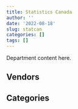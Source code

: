 ```yaml
---
title: Statistics Canada
author: ''
date: '2022-08-18'
slug: statcan
categories: []
tags: []
---
```


<script src="/rmarkdown-libs/htmlwidgets/htmlwidgets.js"></script>
<link href="/rmarkdown-libs/datatables-css/datatables-crosstalk.css" rel="stylesheet" />
<script src="/rmarkdown-libs/datatables-binding/datatables.js"></script>
<script src="/rmarkdown-libs/jquery/jquery-3.6.0.min.js"></script>
<link href="/rmarkdown-libs/dt-core-bootstrap/css/dataTables.bootstrap.min.css" rel="stylesheet" />
<link href="/rmarkdown-libs/dt-core-bootstrap/css/dataTables.bootstrap.extra.css" rel="stylesheet" />
<script src="/rmarkdown-libs/dt-core-bootstrap/js/jquery.dataTables.min.js"></script>
<script src="/rmarkdown-libs/dt-core-bootstrap/js/dataTables.bootstrap.min.js"></script>
<link href="/rmarkdown-libs/crosstalk/css/crosstalk.min.css" rel="stylesheet" />
<script src="/rmarkdown-libs/crosstalk/js/crosstalk.min.js"></script>
<script src="/rmarkdown-libs/htmlwidgets/htmlwidgets.js"></script>
<link href="/rmarkdown-libs/datatables-css/datatables-crosstalk.css" rel="stylesheet" />
<script src="/rmarkdown-libs/datatables-binding/datatables.js"></script>
<script src="/rmarkdown-libs/jquery/jquery-3.6.0.min.js"></script>
<link href="/rmarkdown-libs/dt-core-bootstrap/css/dataTables.bootstrap.min.css" rel="stylesheet" />
<link href="/rmarkdown-libs/dt-core-bootstrap/css/dataTables.bootstrap.extra.css" rel="stylesheet" />
<script src="/rmarkdown-libs/dt-core-bootstrap/js/jquery.dataTables.min.js"></script>
<script src="/rmarkdown-libs/dt-core-bootstrap/js/dataTables.bootstrap.min.js"></script>
<link href="/rmarkdown-libs/crosstalk/css/crosstalk.min.css" rel="stylesheet" />
<script src="/rmarkdown-libs/crosstalk/js/crosstalk.min.js"></script>

Department content here.

## Vendors

<div id="htmlwidget-1" style="width:100%;height:auto;" class="datatables html-widget"></div>
<script type="application/json" data-for="htmlwidget-1">{"x":{"style":"bootstrap","filter":"none","vertical":false,"data":[["<a href=\"/vendors/advanced_business_interiors/\">ADVANCED BUSINESS INTERIORS<\/a>","<a href=\"/vendors/apparel_trimmings/\">APPAREL TRIMMINGS<\/a>","<a href=\"/vendors/applied_electonics/\">APPLIED ELECTONICS<\/a>","<a href=\"/vendors/asokan_business_interiors/\">ASOKAN BUSINESS INTERIORS<\/a>","<a href=\"/vendors/avi_spl_canada/\">AVI SPL CANADA<\/a>","<a href=\"/vendors/banctec_canada/\">BANCTEC CANADA<\/a>","<a href=\"/vendors/bayshore_healthcare/\">BAYSHORE HEALTHCARE<\/a>","<a href=\"/vendors/bell_canada/\">BELL CANADA<\/a>","<a href=\"/vendors/canadian_corps_of_commissionaires/\">CANADIAN CORPS OF COMMISSIONAIRES<\/a>","<a href=\"/vendors/canon/\">CANON<\/a>","<a href=\"/vendors/cansel_survey_equipment/\">CANSEL SURVEY EQUIPMENT<\/a>","<a href=\"/vendors/cbci_telecom/\">CBCI TELECOM<\/a>","<a href=\"/vendors/cdw_canada/\">CDW CANADA<\/a>","<a href=\"/vendors/cistel_technology/\">CISTEL TECHNOLOGY<\/a>","<a href=\"/vendors/conexsys/\">CONEXSYS<\/a>","<a href=\"/vendors/conoscenti_technologies/\">CONOSCENTI TECHNOLOGIES<\/a>","<a href=\"/vendors/coradix_technology_consulting/\">CORADIX TECHNOLOGY CONSULTING<\/a>","<a href=\"/vendors/cossette_communications/\">COSSETTE COMMUNICATIONS<\/a>","<a href=\"/vendors/dell_computer/\">DELL COMPUTER<\/a>","<a href=\"/vendors/deloitte_and_touche/\">DELOITTE AND TOUCHE<\/a>","<a href=\"/vendors/donna_cona/\">DONNA CONA<\/a>","<a href=\"/vendors/ebsco_canada/\">EBSCO CANADA<\/a>","<a href=\"/vendors/eclipsys_solutions/\">ECLIPSYS SOLUTIONS<\/a>","<a href=\"/vendors/ecole_de_langues_la_cite/\">ECOLE DE LANGUES LA CITE<\/a>","<a href=\"/vendors/elsevier/\">ELSEVIER<\/a>","<a href=\"/vendors/ernst_young/\">ERNST YOUNG<\/a>","<a href=\"/vendors/esri/\">ESRI<\/a>","<a href=\"/vendors/excel_human_resources/\">EXCEL HUMAN RESOURCES<\/a>","<a href=\"/vendors/factiva/\">FACTIVA<\/a>","<a href=\"/vendors/fast_forward_french/\">FAST FORWARD FRENCH<\/a>","<a href=\"/vendors/felix_technology/\">FELIX TECHNOLOGY<\/a>","<a href=\"/vendors/fujitsu/\">FUJITSU<\/a>","<a href=\"/vendors/gartner/\">GARTNER<\/a>","<a href=\"/vendors/general_motors/\">GENERAL MOTORS<\/a>","<a href=\"/vendors/genesis_integration/\">GENESIS INTEGRATION<\/a>","<a href=\"/vendors/gilmore_reproductions/\">GILMORE REPRODUCTIONS<\/a>","<a href=\"/vendors/glasshouse_systems/\">GLASSHOUSE SYSTEMS<\/a>","<a href=\"/vendors/global_upholstery/\">GLOBAL UPHOLSTERY<\/a>","<a href=\"/vendors/grand_toy/\">GRAND TOY<\/a>","<a href=\"/vendors/graybridge_international_consulting/\">GRAYBRIDGE INTERNATIONAL CONSULTING<\/a>","<a href=\"/vendors/haworth/\">HAWORTH<\/a>","<a href=\"/vendors/hypertec/\">HYPERTEC<\/a>","<a href=\"/vendors/i4c_information_technology/\">I4C INFORMATION TECHNOLOGY<\/a>","<a href=\"/vendors/ibm_canada/\">IBM CANADA<\/a>","<a href=\"/vendors/info_tech_research_group/\">INFO TECH RESEARCH GROUP<\/a>","<a href=\"/vendors/insa/\">INSA<\/a>","<a href=\"/vendors/integra_networks/\">INTEGRA NETWORKS<\/a>","<a href=\"/vendors/ipss/\">IPSS<\/a>","<a href=\"/vendors/kenn_borek_air/\">KENN BOREK AIR<\/a>","<a href=\"/vendors/konica_minolta_business_solutions/\">KONICA MINOLTA BUSINESS SOLUTIONS<\/a>","<a href=\"/vendors/les_traductions_tessier/\">LES TRADUCTIONS TESSIER<\/a>","<a href=\"/vendors/levitt_safety/\">LEVITT SAFETY<\/a>","<a href=\"/vendors/lionbridge/\">LIONBRIDGE<\/a>","<a href=\"/vendors/macdonald_dettwiler_and_associates/\">MACDONALD DETTWILER AND ASSOCIATES<\/a>","<a href=\"/vendors/maxsys_staffing_and_consulting/\">MAXSYS STAFFING AND CONSULTING<\/a>","<a href=\"/vendors/micro_focus_canada/\">MICRO FOCUS CANADA<\/a>","<a href=\"/vendors/microsoft_canada/\">MICROSOFT CANADA<\/a>","<a href=\"/vendors/mishkumi_technologies/\">MISHKUMI TECHNOLOGIES<\/a>","<a href=\"/vendors/nations_translation_group/\">NATIONS TRANSLATION GROUP<\/a>","<a href=\"/vendors/nimble_information_strategies/\">NIMBLE INFORMATION STRATEGIES<\/a>","<a href=\"/vendors/nisha_techonologies/\">NISHA TECHONOLOGIES<\/a>","<a href=\"/vendors/nitam_solutions/\">NITAM SOLUTIONS<\/a>","<a href=\"/vendors/nova_networks/\">NOVA NETWORKS<\/a>","<a href=\"/vendors/opentext/\">OPENTEXT<\/a>","<a href=\"/vendors/oracle_canada/\">ORACLE CANADA<\/a>","<a href=\"/vendors/pitney_bowes/\">PITNEY BOWES<\/a>","<a href=\"/vendors/postmedia_network/\">POSTMEDIA NETWORK<\/a>","<a href=\"/vendors/pricewaterhouse_coopers/\">PRICEWATERHOUSE COOPERS<\/a>","<a href=\"/vendors/printers_plus/\">PRINTERS PLUS<\/a>","<a href=\"/vendors/proquest/\">PROQUEST<\/a>","<a href=\"/vendors/qmr/\">QMR<\/a>","<a href=\"/vendors/s_p_global_market_intelligence/\">S P GLOBAL MARKET INTELLIGENCE<\/a>","<a href=\"/vendors/sap/\">SAP<\/a>","<a href=\"/vendors/sas_institute/\">SAS INSTITUTE<\/a>","<a href=\"/vendors/shi_canada/\">SHI CANADA<\/a>","<a href=\"/vendors/si_systems/\">SI SYSTEMS<\/a>","<a href=\"/vendors/softchoice/\">SOFTCHOICE<\/a>","<a href=\"/vendors/stoneworks_technologies/\">STONEWORKS TECHNOLOGIES<\/a>","<a href=\"/vendors/supremex/\">SUPREMEX<\/a>","<a href=\"/vendors/systemscope/\">SYSTEMSCOPE<\/a>","<a href=\"/vendors/teknion/\">TEKNION<\/a>","<a href=\"/vendors/teksystems_canada/\">TEKSYSTEMS CANADA<\/a>","<a href=\"/vendors/telus_canada/\">TELUS CANADA<\/a>","<a href=\"/vendors/tenaquip/\">TENAQUIP<\/a>","<a href=\"/vendors/the_aim_group/\">THE AIM GROUP<\/a>","<a href=\"/vendors/the_halifax_group/\">THE HALIFAX GROUP<\/a>","<a href=\"/vendors/the_masha_krupp_translation_group/\">THE MASHA KRUPP TRANSLATION GROUP<\/a>","<a href=\"/vendors/the_stevens_company/\">THE STEVENS COMPANY<\/a>","<a href=\"/vendors/thermo_fisher_scientific/\">THERMO FISHER SCIENTIFIC<\/a>","<a href=\"/vendors/totem_offisource/\">TOTEM OFFISOURCE<\/a>","<a href=\"/vendors/tpg_technology_consultants/\">TPG TECHNOLOGY CONSULTANTS<\/a>","<a href=\"/vendors/transcontinental_printing/\">TRANSCONTINENTAL PRINTING<\/a>","<a href=\"/vendors/transpolar_technology/\">TRANSPOLAR TECHNOLOGY<\/a>","<a href=\"/vendors/trm_technologies/\">TRM TECHNOLOGIES<\/a>","<a href=\"/vendors/tyco_integrated_fire_security/\">TYCO INTEGRATED FIRE SECURITY<\/a>","<a href=\"/vendors/ubiqus_canada/\">UBIQUS CANADA<\/a>","<a href=\"/vendors/vmware/\">VMWARE<\/a>","<a href=\"/vendors/westbury_national_show_systems/\">WESTBURY NATIONAL SHOW SYSTEMS<\/a>"],[939728.92,null,238126.57,48971.94,117752.02,4057.01,10735,null,13464.15,null,null,12037.48,null,null,157288.7,null,710848.28,null,null,null,null,89690.93,334641.36,20578.83,27605.88,65513.62,1050441.05,277980.38,50709.3,null,null,null,245017.21,null,305017.59,null,null,130292.15,12370.17,null,18316.62,178474.6,24857.74,110415.98,123806.96,null,null,140551.85,12282.82,419313.04,null,null,null,null,80682,9713.83,3889658.74,21696,null,null,null,null,null,90574.03,3874294.42,null,null,290975,43037.58,41810,84750,null,977036.19,687487.87,47480.24,null,101555.22,136382.83,30546.95,24012.5,194691.05,null,null,null,null,null,null,null,29204.88,177049.24,null,null,169570.85,null,null,null,1767023.51,null],[139815.94,null,14876.6,null,null,21041.47,null,null,2076591.38,null,23565.79,null,214086.98,null,305434.3,116784.73,null,null,45697.2,24905.2,24012.5,4720.58,59362.09,121423.76,98246.24,160486.38,61162.55,36535.73,325431.54,null,null,350338.97,329052.01,null,89081.94,71323.03,null,null,null,null,null,null,null,25051.05,96007.97,14065.46,null,7116.55,null,343769.87,null,null,null,null,null,null,661505.16,null,null,null,41416.99,null,19802.69,67585.61,6645627.23,115469.91,null,null,null,null,133023.6,null,34760.29,689257.14,null,null,32544,null,null,null,158085.67,286043.68,23404.93,null,678000,null,null,10559.85,null,null,null,null,312141.8,null,16437.75,null,null,23751.38],[54680.41,null,124642.1,276861.08,null,null,null,null,1994374.57,null,6757.21,null,10379.05,null,314597.56,153002.77,null,30633.17,null,67389.53,24860,null,146317.82,285714.29,26157.44,null,13561.13,null,369916.8,34440,null,527671.03,91132.15,null,121396.8,53883.63,9920.11,43224.76,25484.14,null,null,501720,null,49705.31,19489.08,201615.75,49494,null,null,436668.02,861000,null,1127000,185840.55,null,null,1270661.94,null,926600,null,552380.83,12973.98,null,1292198.25,4168705.18,29532.45,null,null,null,null,null,34242.35,384313.94,2960854.99,23545.55,null,35410.86,37205.25,null,null,109490.39,352432.42,10495.07,11469.45,218994,null,971800,null,null,190093.12,103225.5,null,413087.57,352432.42,null,367250,null,34807.93],[null,283380.27,107714.4,null,null,71300.45,null,362299.98,1946386.8,810210,6056.99,null,null,82485.48,null,354267.38,null,null,134201.39,1044126.61,124300,81550.97,5824.55,280000,117745.27,11735.05,113741.22,null,null,13605.2,16145.89,null,647769.65,35613.08,null,337415,26705.98,null,132823.67,232847.8,null,null,null,708450.68,44977.99,367938.56,null,1084254.49,null,384115.47,null,21188.68,null,222480.12,null,null,6565952.15,null,null,15232.31,177379.04,21863.56,null,1524.43,6089616.6,64666.79,54795.66,null,null,3722.78,39776.43,116402.56,56787.4,15637917.61,62486.43,1113615,133781.79,null,61721.98,null,null,958887.38,null,null,105655,24973,null,null,null,null,99440,16418388.8,300839.61,405797.58,null,null,null,null]],"container":"<table class=\"table table-striped table-hover row-border order-column display\">\n  <thead>\n    <tr>\n      <th>Vendor<\/th>\n      <th>2017-2018<\/th>\n      <th>2018-2019<\/th>\n      <th>2019-2020<\/th>\n      <th>2020-2021<\/th>\n    <\/tr>\n  <\/thead>\n<\/table>","options":{"order":[[4,"desc"]],"pageLength":10,"autoWidth":true,"columnDefs":[{"targets":1,"render":"function(data, type, row, meta) {\n    return type !== 'display' ? data : DTWidget.formatCurrency(data, \"$\", 2, 3, \",\", \".\", true, null);\n  }"},{"targets":2,"render":"function(data, type, row, meta) {\n    return type !== 'display' ? data : DTWidget.formatCurrency(data, \"$\", 2, 3, \",\", \".\", true, null);\n  }"},{"targets":3,"render":"function(data, type, row, meta) {\n    return type !== 'display' ? data : DTWidget.formatCurrency(data, \"$\", 2, 3, \",\", \".\", true, null);\n  }"},{"targets":4,"render":"function(data, type, row, meta) {\n    return type !== 'display' ? data : DTWidget.formatCurrency(data, \"$\", 2, 3, \",\", \".\", true, null);\n  }"},{"width":"16%","targets":[1,2,3,4]},{"className":"dt-right","targets":[1,2,3,4]}],"orderClasses":false}},"evals":["options.columnDefs.0.render","options.columnDefs.1.render","options.columnDefs.2.render","options.columnDefs.3.render"],"jsHooks":[]}</script>

## Categories

<div id="htmlwidget-2" style="width:100%;height:auto;" class="datatables html-widget"></div>
<script type="application/json" data-for="htmlwidget-2">{"x":{"style":"bootstrap","filter":"none","vertical":false,"data":[["<a href=\"/categories/1_facilities_and_construction/\">Facilities and construction<\/a>","<a href=\"/categories/10_office_management/\">Office management<\/a>","<a href=\"/categories/2_professional_services/\">Professional services<\/a>","<a href=\"/categories/3_information_technology/\">Information technology<\/a>","<a href=\"/categories/4_medical/\">Medical<\/a>","<a href=\"/categories/5_transportation_and_logistics/\">Transportation and logistics<\/a>","<a href=\"/categories/6_industrial_products_and_services/\">Industrial products and services<\/a>","<a href=\"/categories/7_travel/\">Travel<\/a>","<a href=\"/categories/8_security_and_protection/\">Security and protection<\/a>","<a href=\"/categories/9_human_capital/\">Human capital<\/a>"],[15209.19,2957381.25,1945046.65,18827216.63,321266.48,177730.08,503328.22,12282.82,13464.15,1755086.49],[68394.75,1693380.12,2571135.01,12004862.64,178482.5,320083.59,301910.94,null,2076591.38,3695823.97],[39820.84,2045509.86,10017950.34,18753027.54,373029,173664.35,372395.97,null,1994374.57,2583365.51],[3033121.73,20383728.72,5503072.51,36057430.87,340737.98,35613.08,544113.87,null,1921385.39,3138754.94]],"container":"<table class=\"table table-striped table-hover row-border order-column display\">\n  <thead>\n    <tr>\n      <th>Category<\/th>\n      <th>2017-2018<\/th>\n      <th>2018-2019<\/th>\n      <th>2019-2020<\/th>\n      <th>2020-2021<\/th>\n    <\/tr>\n  <\/thead>\n<\/table>","options":{"order":[[4,"desc"]],"dom":"t","pageLength":30,"autoWidth":true,"columnDefs":[{"targets":1,"render":"function(data, type, row, meta) {\n    return type !== 'display' ? data : DTWidget.formatCurrency(data, \"$\", 2, 3, \",\", \".\", true, null);\n  }"},{"targets":2,"render":"function(data, type, row, meta) {\n    return type !== 'display' ? data : DTWidget.formatCurrency(data, \"$\", 2, 3, \",\", \".\", true, null);\n  }"},{"targets":3,"render":"function(data, type, row, meta) {\n    return type !== 'display' ? data : DTWidget.formatCurrency(data, \"$\", 2, 3, \",\", \".\", true, null);\n  }"},{"targets":4,"render":"function(data, type, row, meta) {\n    return type !== 'display' ? data : DTWidget.formatCurrency(data, \"$\", 2, 3, \",\", \".\", true, null);\n  }"},{"width":"16%","targets":[1,2,3,4]},{"className":"dt-right","targets":[1,2,3,4]}],"orderClasses":false,"lengthMenu":[10,25,30,50,100]}},"evals":["options.columnDefs.0.render","options.columnDefs.1.render","options.columnDefs.2.render","options.columnDefs.3.render"],"jsHooks":[]}</script>
